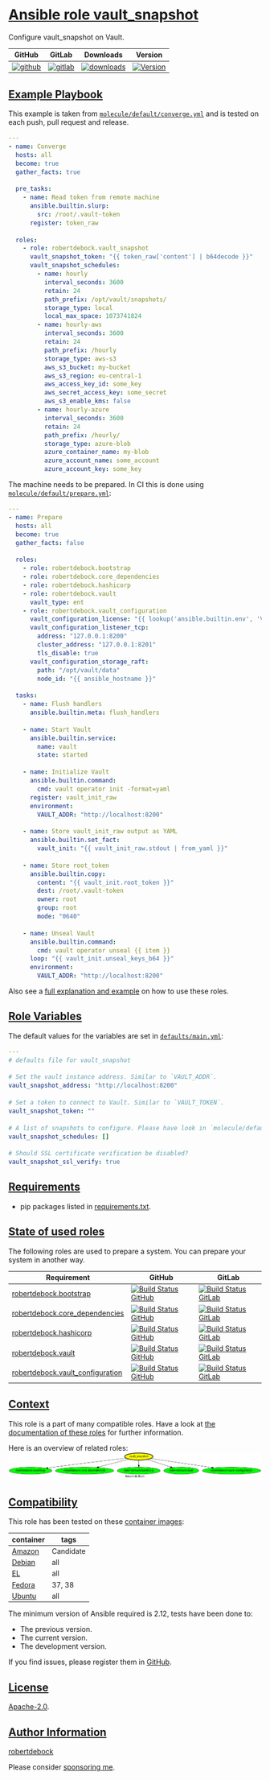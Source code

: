 # [Ansible role vault_snapshot](#vault_snapshot)

Configure vault_snapshot on Vault.

|GitHub|GitLab|Downloads|Version|
|------|------|---------|-------|
|[![github](https://github.com/robertdebock/ansible-role-vault_snapshot/workflows/Ansible%20Molecule/badge.svg)](https://github.com/robertdebock/ansible-role-vault_snapshot/actions)|[![gitlab](https://gitlab.com/robertdebock-iac/ansible-role-vault_snapshot/badges/master/pipeline.svg)](https://gitlab.com/robertdebock-iac/ansible-role-vault_snapshot)|[![downloads](https://img.shields.io/ansible/role/d/robertdebock/vault_snapshot)](https://galaxy.ansible.com/robertdebock/vault_snapshot)|[![Version](https://img.shields.io/github/release/robertdebock/ansible-role-vault_snapshot.svg)](https://github.com/robertdebock/ansible-role-vault_snapshot/releases/)|

## [Example Playbook](#example-playbook)

This example is taken from [`molecule/default/converge.yml`](https://github.com/robertdebock/ansible-role-vault_snapshot/blob/master/molecule/default/converge.yml) and is tested on each push, pull request and release.

```yaml
---
- name: Converge
  hosts: all
  become: true
  gather_facts: true

  pre_tasks:
    - name: Read token from remote machine
      ansible.builtin.slurp:
        src: /root/.vault-token
      register: token_raw

  roles:
    - role: robertdebock.vault_snapshot
      vault_snapshot_token: "{{ token_raw['content'] | b64decode }}"
      vault_snapshot_schedules:
        - name: hourly
          interval_seconds: 3600
          retain: 24
          path_prefix: /opt/vault/snapshots/
          storage_type: local
          local_max_space: 1073741824
        - name: hourly-aws
          interval_seconds: 3600
          retain: 24
          path_prefix: /hourly
          storage_type: aws-s3
          aws_s3_bucket: my-bucket
          aws_s3_region: eu-central-1
          aws_access_key_id: some_key
          aws_secret_access_key: some_secret
          aws_s3_enable_kms: false
        - name: hourly-azure
          interval_seconds: 3600
          retain: 24
          path_prefix: /hourly/
          storage_type: azure-blob
          azure_container_name: my-blob
          azure_account_name: some_account
          azure_account_key: some_key
```

The machine needs to be prepared. In CI this is done using [`molecule/default/prepare.yml`](https://github.com/robertdebock/ansible-role-vault_snapshot/blob/master/molecule/default/prepare.yml):

```yaml
---
- name: Prepare
  hosts: all
  become: true
  gather_facts: false

  roles:
    - role: robertdebock.bootstrap
    - role: robertdebock.core_dependencies
    - role: robertdebock.hashicorp
    - role: robertdebock.vault
      vault_type: ent
    - role: robertdebock.vault_configuration
      vault_configuration_license: "{{ lookup('ansible.builtin.env', 'VAULT_LICENSE') }}"
      vault_configuration_listener_tcp:
        address: "127.0.0.1:8200"
        cluster_address: "127.0.0.1:8201"
        tls_disable: true
      vault_configuration_storage_raft:
        path: "/opt/vault/data"
        node_id: "{{ ansible_hostname }}"

  tasks:
    - name: Flush handlers
      ansible.builtin.meta: flush_handlers

    - name: Start Vault
      ansible.builtin.service:
        name: vault
        state: started

    - name: Initialize Vault
      ansible.builtin.command:
        cmd: vault operator init -format=yaml
      register: vault_init_raw
      environment:
        VAULT_ADDR: "http://localhost:8200"

    - name: Store vault_init_raw output as YAML
      ansible.builtin.set_fact:
        vault_init: "{{ vault_init_raw.stdout | from_yaml }}"

    - name: Store root_token
      ansible.builtin.copy:
        content: "{{ vault_init.root_token }}"
        dest: /root/.vault-token
        owner: root
        group: root
        mode: "0640"

    - name: Unseal Vault
      ansible.builtin.command:
        cmd: vault operator unseal {{ item }}
      loop: "{{ vault_init.unseal_keys_b64 }}"
      environment:
        VAULT_ADDR: "http://localhost:8200"
```

Also see a [full explanation and example](https://robertdebock.nl/how-to-use-these-roles.html) on how to use these roles.

## [Role Variables](#role-variables)

The default values for the variables are set in [`defaults/main.yml`](https://github.com/robertdebock/ansible-role-vault_snapshot/blob/master/defaults/main.yml):

```yaml
---
# defaults file for vault_snapshot

# Set the vault instance address. Similar to `VAULT_ADDR`.
vault_snapshot_address: "http://localhost:8200"

# Set a token to connect to Vault. Similar to `VAULT_TOKEN`.
vault_snapshot_token: ""

# A list of snapshots to configure. Please have look in `molecule/default/converge.yml` for a complete example.
vault_snapshot_schedules: []

# Should SSL certificate verification be disabled?
vault_snapshot_ssl_verify: true
```

## [Requirements](#requirements)

- pip packages listed in [requirements.txt](https://github.com/robertdebock/ansible-role-vault_snapshot/blob/master/requirements.txt).

## [State of used roles](#state-of-used-roles)

The following roles are used to prepare a system. You can prepare your system in another way.

| Requirement | GitHub | GitLab |
|-------------|--------|--------|
|[robertdebock.bootstrap](https://galaxy.ansible.com/robertdebock/bootstrap)|[![Build Status GitHub](https://github.com/robertdebock/ansible-role-bootstrap/workflows/Ansible%20Molecule/badge.svg)](https://github.com/robertdebock/ansible-role-bootstrap/actions)|[![Build Status GitLab](https://gitlab.com/robertdebock-iac/ansible-role-bootstrap/badges/master/pipeline.svg)](https://gitlab.com/robertdebock-iac/ansible-role-bootstrap)|
|[robertdebock.core_dependencies](https://galaxy.ansible.com/robertdebock/core_dependencies)|[![Build Status GitHub](https://github.com/robertdebock/ansible-role-core_dependencies/workflows/Ansible%20Molecule/badge.svg)](https://github.com/robertdebock/ansible-role-core_dependencies/actions)|[![Build Status GitLab](https://gitlab.com/robertdebock-iac/ansible-role-core_dependencies/badges/master/pipeline.svg)](https://gitlab.com/robertdebock-iac/ansible-role-core_dependencies)|
|[robertdebock.hashicorp](https://galaxy.ansible.com/robertdebock/hashicorp)|[![Build Status GitHub](https://github.com/robertdebock/ansible-role-hashicorp/workflows/Ansible%20Molecule/badge.svg)](https://github.com/robertdebock/ansible-role-hashicorp/actions)|[![Build Status GitLab](https://gitlab.com/robertdebock-iac/ansible-role-hashicorp/badges/master/pipeline.svg)](https://gitlab.com/robertdebock-iac/ansible-role-hashicorp)|
|[robertdebock.vault](https://galaxy.ansible.com/robertdebock/vault)|[![Build Status GitHub](https://github.com/robertdebock/ansible-role-vault/workflows/Ansible%20Molecule/badge.svg)](https://github.com/robertdebock/ansible-role-vault/actions)|[![Build Status GitLab](https://gitlab.com/robertdebock-iac/ansible-role-vault/badges/master/pipeline.svg)](https://gitlab.com/robertdebock-iac/ansible-role-vault)|
|[robertdebock.vault_configuration](https://galaxy.ansible.com/robertdebock/vault_configuration)|[![Build Status GitHub](https://github.com/robertdebock/ansible-role-vault_configuration/workflows/Ansible%20Molecule/badge.svg)](https://github.com/robertdebock/ansible-role-vault_configuration/actions)|[![Build Status GitLab](https://gitlab.com/robertdebock-iac/ansible-role-vault_configuration/badges/master/pipeline.svg)](https://gitlab.com/robertdebock-iac/ansible-role-vault_configuration)|

## [Context](#context)

This role is a part of many compatible roles. Have a look at [the documentation of these roles](https://robertdebock.nl/) for further information.

Here is an overview of related roles:
![dependencies](https://raw.githubusercontent.com/robertdebock/ansible-role-vault_snapshot/png/requirements.png "Dependencies")

## [Compatibility](#compatibility)

This role has been tested on these [container images](https://hub.docker.com/u/robertdebock):

|container|tags|
|---------|----|
|[Amazon](https://hub.docker.com/r/robertdebock/amazonlinux)|Candidate|
|[Debian](https://hub.docker.com/r/robertdebock/debian)|all|
|[EL](https://hub.docker.com/r/robertdebock/enterpriselinux)|all|
|[Fedora](https://hub.docker.com/r/robertdebock/fedora)|37, 38|
|[Ubuntu](https://hub.docker.com/r/robertdebock/ubuntu)|all|

The minimum version of Ansible required is 2.12, tests have been done to:

- The previous version.
- The current version.
- The development version.

If you find issues, please register them in [GitHub](https://github.com/robertdebock/ansible-role-vault_snapshot/issues).

## [License](#license)

[Apache-2.0](https://github.com/robertdebock/ansible-role-vault_snapshot/blob/master/LICENSE).

## [Author Information](#author-information)

[robertdebock](https://robertdebock.nl/)

Please consider [sponsoring me](https://github.com/sponsors/robertdebock).

